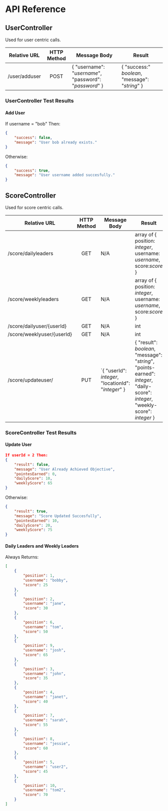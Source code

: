 # API Reference

## UserController

Used for user centric calls.

Relative URL  | HTTP Method | Message Body                                           | Result
--------------|:-----------:|--------------------------------------------------------|---
/user/adduser | POST        | { "username": "_username_", "password": "_password_" } | { "success:" _boolean_, "message": "_string_" }

### UserController Test Results

#### Add User

If username = "bob" Then:

```json
{
    "success": false,
    "message": "User bob already exists."
}
```

Otherwise:

```json
{
    "success": true,
    "message": "User username added succesfully."
}
```

## ScoreController

Used for score centric calls.

Relative URL               | HTTP Method | Message Body                                       | Result
---------------------------|:-----------:|----------------------------------------------------|---
/score/dailyleaders        | GET         | N/A                                                | array of { position: _integer_, username: _username_, score:_score_ }
/score/weeklyleaders       | GET         | N/A                                                | array of { position: _integer_, username: _username_, score:_score_ }
/score/dailyuser/{userId}  | GET         | N/A                                                | int
/score/weeklyuser/{userId} | GET         | N/A                                                | int
/score/updateuser/         | PUT         | `{ "userId": _integer_, "locationId": "_integer_" } | { "result": _boolean_, "message": "_string_", "points-earned": _integer_, "daily-score": _integer_, "weekly-score": _integer_ }

### ScoreController Test Results

#### Update User

```json
If userId = 2 Then:  
{
    "result": false,
    "message": "User Already Achieved Objective",
    "pointesEarned": 0,
    "dailyScore": 10,
    "weeklyScore": 65
}
```

Otherwise:  

```json
{
    "result": true,
    "message": "Score Updated Succesfully",
    "pointesEarned": 10,
    "dailyScore": 20,
    "weeklyScore": 75
}
```

#### Daily Leaders and Weekly Leaders

Always Returns:

```json
[
    {
        "position": 1,
        "username": "bobby",
        "score": 25
    },
    {
        "position": 2,
        "username": "jane",
        "score": 30
    },
    {
        "position": 6,
        "username": "tom",
        "score": 50
    },
    {
        "position": 9,
        "username": "josh",
        "score": 65
    },
    {
        "position": 3,
        "username": "john",
        "score": 35
    },
    {
        "position": 4,
        "username": "janet",
        "score": 40
    },
    {
        "position": 7,
        "username": "sarah",
        "score": 55
    },
    {
        "position": 8,
        "username": "jessie",
        "score": 60
    },
    {
        "position": 5,
        "username": "user2",
        "score": 45
    },
    {
        "position": 10,
        "username": "tom2",
        "score": 70
    }
]
```